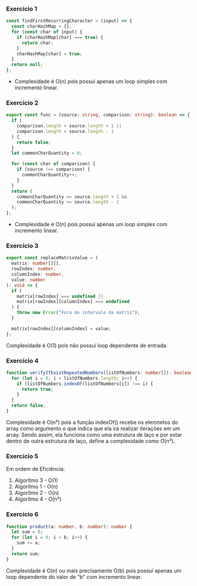 ### Exercício 1

```typescript
const findFirstRecurringCharacter = (input) => {
  const charHashMap = {};
  for (const char of input) {
    if (charHashMap[char] === true) {
      return char;
    }
    charHashMap[char] = true;
  }
  return null;
};
```

- Complexidade é O(n) pois possui apenas um loop simples com incremento linear.

### Exercício 2

```typescript
export const func = (source: string, comparison: string): boolean => {
  if (
    comparison.length > source.length + 1 ||
    comparison.length < source.length - 1
  ) {
    return false;
  }
  let commonCharQuantity = 0;

  for (const char of comparison) {
    if (source !== comparison) {
      commonCharQuantity++;
    }
  }
  return (
    commonCharQuantity <= source.length + 1 &&
    commonCharQuantity >= source.length - 1
  );
};
```

- Complexidade é O(n) pois possui apenas um loop simples com incremento linear.

### Exercício 3

```typescript
export const replaceMatrixValue = (
  matrix: number[][],
  rowIndex: number,
  columnIndex: number,
  value: number
): void => {
  if (
    matrix[rowIndex] === undefined ||
    matrix[rowIndex][columnIndex] === undefined
  ) {
    throw new Error("Fora do intervalo da matriz");
  }

  matrix[rowIndex][columnIndex] = value;
};
```

Complexidade é O(1) pois não possui loop dependente de entrada.

### Exercício 4

```typescript
function verifyIfExistRepeatedNumbers(listOfNumbers: number[]): boolean {
  for (let i = 0; i < listOfNumbers.length; i++) {
    if (listOfNumbers.indexOf(listOfNumbers[i]) !== i) {
      return true;
    }
  }
  return false;
}
```

Complexidade é O(n²) pois a função indexOf() recebe os elemnetos do array como argumento o que indica que ela irá realizar iterações em um array. Sendo assim, ela funciona como uma estrutura de laço e por estar dentro de outra estrutura de laço, define a complexidade como O(n²).

### Exercício 5

Em ordem de Eficiência:

1. Algorítmo 3 - O(1)
2. Algorítmo 1 - O(n)
3. Algorítmo 2 - O(n)
4. Algorítmo 4 - O(n²)

### Exercício 6

```typescript
function product(a: number, b: number): number {
  let sum = 0;
  for (let i = 0; i < b; i++) {
    sum += a;
  }
  return sum;
}
```

Complexidade é O(n) ou mais precisamente O(b) pois possui apenas um loop dependente do valor de "b" com incremento linear.
